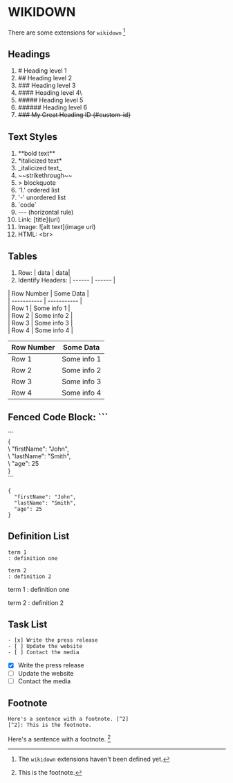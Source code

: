 # WIKIDOWN

There are some extensions for `wikidown` [^1]

[^1]: The `wikidown` extensions haven't been defined yet.

## Headings
 1. \# Heading level 1
 2. \## Heading level 2
 3. \### Heading level 3
 4. \#### Heading level 4\
 5.  \##### Heading level 5
 6. \###### Heading level 6
 7. ~~\### My Great Heading ID {#custom-id}~~


## Text Styles
  1. \*\*bold text**
  2. \*italicized text*
  2. \_italicized text_
  3. \~\~strikethrough\~\~
  3. \> blockquote
  4. '1\.' ordered list
  5. \'-' unordered list
  6. \`code`
  7. \--- (horizontal rule)
  8. Link: \[title]\(url)
  9. Image: \!\[alt text](image url)
  10. HTML: \<br>

## Tables

  1. Row: | data | data| 
  2. Identify Headers: | ------ | ------ |
  
\| Row Number | Some Data |<br>
\| ----------- | ----------- |<br>
\| Row 1 | Some info 1 |<br>
\| Row 2 | Some info 2 |<br>
\| Row 3 | Some info 3 |<br>
\| Row 4 | Some info 4 |<br>

| Row Number | Some Data |
| ----------- | ----------- |
| Row 1 | Some info 1 |
| Row 2 | Some info 2 |
| Row 3 | Some info 3 |
| Row 4 | Some info 4 |

## Fenced Code Block: \```

\`\`\`<br>
\{<br>
\  "firstName": "John",<br>
\  "lastName": "Smith",<br>
\  "age": 25<br>
\}<br>
\```<br>

```
{
  "firstName": "John",
  "lastName": "Smith",
  "age": 25
}
```

## Definition List
```
term 1
: definition one

term 2
: definition 2
```

term 1
: definition one

term 2
: definition 2

## Task List
```
- [x] Write the press release
- [ ] Update the website
- [ ] Contact the media
```
- [x] Write the press release
- [ ] Update the website
- [ ] Contact the media

## Footnote
```
Here's a sentence with a footnote. [^2]
[^2]: This is the footnote.
```

Here's a sentence with a footnote. [^2]

[^2]: This is the footnote.
